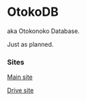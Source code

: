 # OtokoDB

aka Otokonoko Database.

Just as planned.

### Sites

[Main site](https://otokodb.vercel.app)

[Drive site](https://otokodb-drive.vercel.app)
